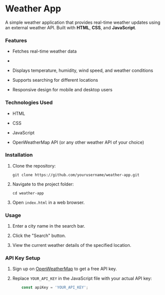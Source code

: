 # Weather App

A simple weather application that provides real-time weather updates using an external weather API. Built with **HTML**, **CSS**, and **JavaScript**.

### Features
- Fetches real-time weather data
- 
- Displays temperature, humidity, wind speed, and weather conditions

- Supports searching for different locations

- Responsive design for mobile and desktop users

### Technologies Used

- HTML

- CSS

- JavaScript

- OpenWeatherMap API (or any other weather API of your choice)

### Installation

1. Clone the repository:

   `git clone https://github.com/yourusername/weather-app.git`

2. Navigate to the project folder:

   `cd weather-app`

3. Open `index.html` in a web browser.

### Usage

1. Enter a city name in the search bar.

2. Click the "Search" button.

3. View the current weather details of the specified location.

### API Key Setup

1. Sign up on [OpenWeatherMap](https://openweathermap.org/) to get a free API key.

2. Replace `YOUR_API_KEY` in the JavaScript file with your actual API key:

   ```JavaScript
       const apiKey = 'YOUR_API_KEY';
       
